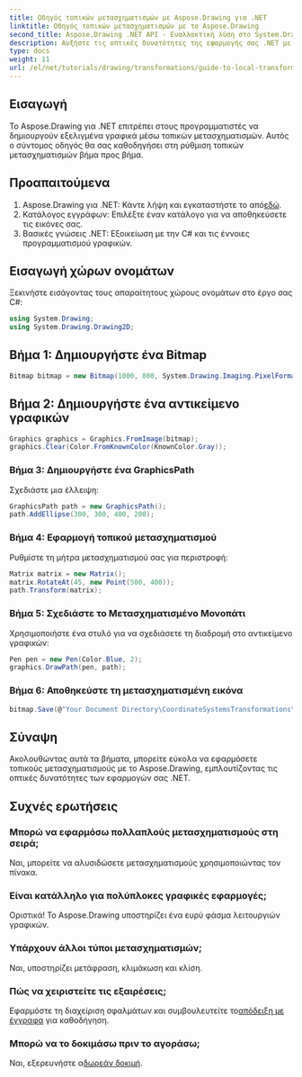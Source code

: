 ```yaml
---
title: Οδηγός τοπικών μετασχηματισμών με Aspose.Drawing για .NET
linktitle: Οδηγός τοπικών μετασχηματισμών με το Aspose.Drawing
second_title: Aspose.Drawing .NET API - Εναλλακτική λύση στο System.Drawing.Common
description: Αυξήστε τις οπτικές δυνατότητες της εφαρμογής σας .NET με τοπικούς μετασχηματισμούς χρησιμοποιώντας το Aspose.Drawing. Αυτό το περιεκτικό σεμινάριο σας καθοδηγεί στη διαδικασία δημιουργίας εκπληκτικών γραφικών εφαρμόζοντας πίνακες μετασχηματισμού.
type: docs
weight: 11
url: /el/net/tutorials/drawing/transformations/guide-to-local-transformation/
---
```

## Εισαγωγή

Το Aspose.Drawing για .NET επιτρέπει στους προγραμματιστές να δημιουργούν εξελιγμένα γραφικά μέσω τοπικών μετασχηματισμών. Αυτός ο σύντομος οδηγός θα σας καθοδηγήσει στη ρύθμιση τοπικών μετασχηματισμών βήμα προς βήμα.

## Προαπαιτούμενα

1. Aspose.Drawing για .NET: Κάντε λήψη και εγκαταστήστε το από[εδώ](https://releases.aspose.com/drawing/net/).
2. Κατάλογος εγγράφων: Επιλέξτε έναν κατάλογο για να αποθηκεύσετε τις εικόνες σας.
3. Βασικές γνώσεις .NET: Εξοικείωση με την C# και τις έννοιες προγραμματισμού γραφικών.

## Εισαγωγή χώρων ονομάτων

Ξεκινήστε εισάγοντας τους απαραίτητους χώρους ονομάτων στο έργο σας C#:

```csharp
using System.Drawing;
using System.Drawing.Drawing2D;
```

## Βήμα 1: Δημιουργήστε ένα Bitmap

```csharp
Bitmap bitmap = new Bitmap(1000, 800, System.Drawing.Imaging.PixelFormat.Format32bppPArgb);
```

## Βήμα 2: Δημιουργήστε ένα αντικείμενο γραφικών

```csharp
Graphics graphics = Graphics.FromImage(bitmap);
graphics.Clear(Color.FromKnownColor(KnownColor.Gray));
```

### Βήμα 3: Δημιουργήστε ένα GraphicsPath

Σχεδιάστε μια έλλειψη:

```csharp
GraphicsPath path = new GraphicsPath();
path.AddEllipse(300, 300, 400, 200);
```

### Βήμα 4: Εφαρμογή τοπικού μετασχηματισμού

Ρυθμίστε τη μήτρα μετασχηματισμού σας για περιστροφή:

```csharp
Matrix matrix = new Matrix();
matrix.RotateAt(45, new Point(500, 400));
path.Transform(matrix);
```

### Βήμα 5: Σχεδιάστε το Μετασχηματισμένο Μονοπάτι

Χρησιμοποιήστε ένα στυλό για να σχεδιάσετε τη διαδρομή στο αντικείμενο γραφικών:

```csharp
Pen pen = new Pen(Color.Blue, 2);
graphics.DrawPath(pen, path);
```

### Βήμα 6: Αποθηκεύστε τη μετασχηματισμένη εικόνα

```csharp
bitmap.Save(@"Your Document Directory\CoordinateSystemsTransformations\LocalTransformation_out.png");
```

## Σύναψη

Ακολουθώντας αυτά τα βήματα, μπορείτε εύκολα να εφαρμόσετε τοπικούς μετασχηματισμούς με το Aspose.Drawing, εμπλουτίζοντας τις οπτικές δυνατότητες των εφαρμογών σας .NET.

## Συχνές ερωτήσεις

### Μπορώ να εφαρμόσω πολλαπλούς μετασχηματισμούς στη σειρά;  
Ναι, μπορείτε να αλυσιδώσετε μετασχηματισμούς χρησιμοποιώντας τον πίνακα.

### Είναι κατάλληλο για πολύπλοκες γραφικές εφαρμογές;  
Οριστικά! Το Aspose.Drawing υποστηρίζει ένα ευρύ φάσμα λειτουργιών γραφικών.

### Υπάρχουν άλλοι τύποι μετασχηματισμών;  
Ναι, υποστηρίζει μετάφραση, κλιμάκωση και κλίση.

### Πώς να χειριστείτε τις εξαιρέσεις;  
 Εφαρμόστε τη διαχείριση σφαλμάτων και συμβουλευτείτε το[απόδειξη με έγγραφα](https://reference.aspose.com/drawing/net/) για καθοδήγηση.

### Μπορώ να το δοκιμάσω πριν το αγοράσω;  
 Ναι, εξερευνήστε α[δωρεάν δοκιμή](https://releases.aspose.com/).